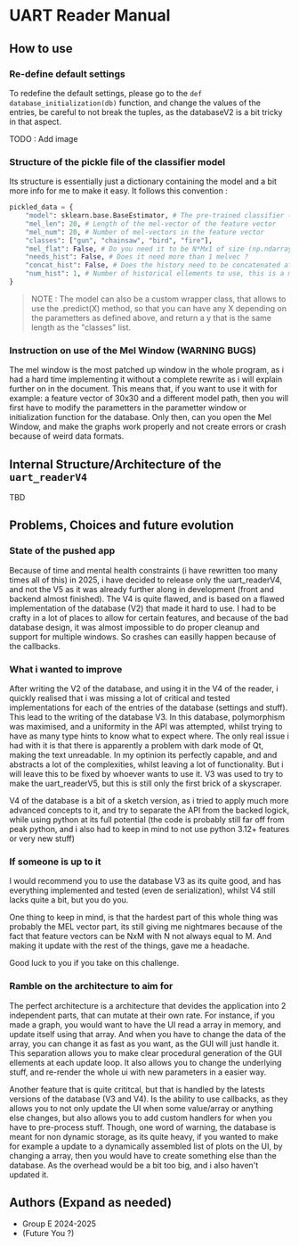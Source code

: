 # UART Reader Manual

## How to use
### Re-define default settings
To redefine the default settings, please go to the `def database_initialization(db)` function, and change the values of the entries, be careful to not break the tuples, as the databaseV2 is a bit tricky in that aspect.

TODO : Add image

### Structure of the pickle file of the classifier model
Its structure is essentially just a dictionary containing the model and a bit more info for me to make it easy. It follows this convention :
```Python
pickled_data = {
    "model": sklearn.base.BaseEstimator, # The pre-trained classifier (fitted)
    "mel_len": 20, # Length of the mel-vector of the feature vector
    "mel_num": 20, # Number of mel-vectors in the feature vector
    "classes": ["gun", "chainsaw", "bird", "fire"],
    "mel_flat": False, # Do you need it to be N*Mx1 of size (np.ndarray[]) or NxM size (np.ndarray[np.ndarray[]]) ?
    "needs_hist": False, # Does it need more than 1 melvec ?
    "concat_hist": False, # Does the history need to be concatenated after each feature vector ?
    "num_hist": 1, # Number of historical ellements to use, this is a maximum, if there are not enough, then i can't give you more.
}
```
>NOTE : The model can also be a custom wrapper class, that allows to use the .predict(X) method, so that you can have any X depending on the parametters as defined above, and return a y that is the same length as the "classes" list.

### Instruction on use of the Mel Window (WARNING BUGS)
The mel window is the most patched up window in the whole program, as i had a hard time implementing it without a complete rewrite as i will explain further on in the document. This means that, if you want to use it with for example: a feature vector of 30x30 and a different model path, then you will first have to modify the parametters in the parametter window or initialization function for the database. Only then, can you open the Mel Window, and make the graphs work properly and not create errors or crash because of weird data formats.

## Internal Structure/Architecture of the `uart_readerV4`
TBD
## Problems, Choices and future evolution
### State of the pushed app
Because of time and mental health constraints (i have rewritten too many times all of this) in 2025, i have decided to release only the uart_readerV4, and not the V5 as it was already further along in development (front and backend almost finished). The V4 is quite flawed, and is based on a flawed implementation of the database (V2) that made it hard to use. I had to be crafty in a lot of places to allow for certain features, and because of the bad database design, it was almost impossible to do proper cleanup and support for multiple windows. So crashes can easilly happen because of the callbacks. 

### What i wanted to improve
After writing the V2 of the database, and using it in the V4 of the reader, i quickly realised that i was missing a lot of critical and tested implementations for each of the entries of the database (settings and stuff). This lead to the writing of the database V3. In this database, polymorphism was maximised, and a uniformity in the API was attempted, whilst trying to have as many type hints to know what to expect where. The only real issue i had with it is that there is apparently a problem with dark mode of Qt, making the text unreadable. In my optinion its perfectly capable, and and abstracts a lot of the complexities, whilst leaving a lot of functionality. But i will leave this to be fixed by whoever wants to use it. V3 was used to try to make the uart_readerV5, but this is still only the first brick of a skyscraper.

V4 of the database is a bit of a sketch version, as i tried to apply much more advanced concepts to it, and try to separate the API from the backed logick, while using python at its full potential (the code is probably still far off from peak python, and i also had to keep in mind to not use python 3.12+ features or very new stuff)

### If someone is up to it
I would recommend you to use the database V3 as its quite good, and has everything implemented and tested (even de serialization), whilst V4 still lacks quite a bit, but you do you. 

One thing to keep in mind, is that the hardest part of this whole thing was probably the MEL vector part, its still giving me nightmares because of the fact that feature vectors can be NxM with N not always equal to M. And making it update with the rest of the things, gave me a headache.

Good luck to you if you take on this challenge.
### Ramble on the architecture to aim for
The perfect architecture is a architecture that devides the application into 2 independent parts, that can mutate at their own rate. For instance, if you made a graph, you would want to have the UI read a array in memory, and update itself using that array. And when you have to change the data of the array, you can change it as fast as you want, as the GUI will just handle it. This separation allows you to make clear procedural generation of the GUI ellements at each update loop. It also allows you to change the underlying stuff, and re-render the whole ui with new parameters in a easier way. 

Another feature that is quite crititcal, but that is handled by the latests versions of the database (V3 and V4). Is the ability to use callbacks, as they allows you to not only update the UI when some value/array or anything else changes, but also allows you to add custom handlers for when you have to pre-process stuff. Though, one word of warning, the database is meant for non dynamic storage, as its quite heavy, if you wanted to make for example a update to a dynamically assembled list of plots on the UI, by changing a array, then you would have to create something else than the database. As the overhead would be a bit too big, and i also haven't updated it.

## Authors (Expand as needed)
- Group E 2024-2025
- (Future You ?)
